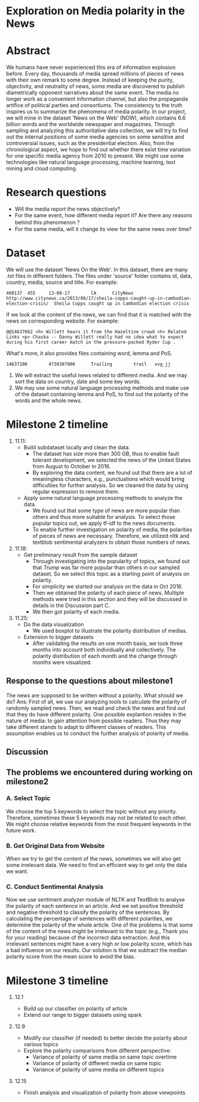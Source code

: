 # Exploration on Media polarity in the News

# Abstract
We humans have never experienced this era of information explosion before. Every day, thousands of media spread millions of pieces of news with their own remark to some degree. Instead of keeping the purity, objectivity, and neutrality of news, some media are discovered to publish diametrically opponent narratives about the same event. The media no longer work as a convenient information channel, but also the propaganda artifice of political parties and consortiums. The consistency to the truth inspires us to summarize the phenomena of media polarity. In our project, we will mine in the dataset 'News on the Web' (NOW), which contains 6.6 billion words and the worldwide newspaper and magazines. Through sampling and analyzing this authoritative data collection, we will try to find out the internal positions of some media agencies on some sensitive and controversial issues, such as the presidential election. Also, from the chronological aspect, we hope to find out whether there exist time variation for one specific media agency from 2010 to present. We might use some technologies like natural language processing, machine learning, text mining and cloud computing.

# Research questions 
* Will the media report the news objectively?
* For the same event, how different media report it? Are there any reasons behind this phenomenon？
* For the same media, will it change its view for the same news over time? 

# Dataset
We will use the dataset 'News On the Web'. In this dataset, there are many .txt files in different folders. The files under 'source' folder contains id, data, country, media, source and title. For example:
```
460137  455     13-08-17        CA      CityNews        http://www.citynews.ca/2013/08/17/sheila-copps-caught-up-in-cambodian-election-crisis/  Sheila Copps caught up in Cambodian election crisis
```
If we look at the content of the news, we can find that it is matched with the news on corresponding website. For example:
```
@@14637662 <h> Willett hears it from the Hazeltine crowd <h> Related Links <p> Chaska -- Danny Willett really had no idea what to expect during his first career match in the pressure-packed Ryder Cup .
```
What's more, it also provides files containing word, lemma and PoS.
```
14637200        4738387006      Trailing        trail   vvg_jj
```

1. We will extract the useful news related to different media. And we may sort the data on country, date and some key words.
1. We may use some natural language processing methods and make use of the dataset containing lemma and PoS, to find out the polarity of the words and the whole news.


# Milestone 2 timeline
1. 11.11:    
   * Build subdataset locally and clean the data.
     * The dataset has size more than 300 GB, thus to enable fault tolerant development, we selected the news of the United States from August to October in 2016.
     * By exploring the data content, we found out that there are a lot of meaningless characters, e.g., punctuations which would bring difficulties for further analysis. So we cleaned the data by using regular expression to remove them.
   * Apply some natural language processing methods to analyze the data.
     * We found out that some type of news are more popular than others and thus more suitable for analysis. To select those popular topics out, we apply tf-idf to the news documents.
     * To enable further investigation on polarity of media, the polarities of pieces of news are necessary. Therefore, we utilized nltk and textblob sentimental analyzers to obtain those numbers of news. 
1. 11.18: 
   * Get preliminary result from the sample dataset
     * Through investigating into the popularity of topics, we found out that *Trump* was far more popular than others in           our sampled dataset. So we select this topic as a starting point of analysis on polarity.
     * For simplicity we started our analysis on the data in Oct 2016.
     * Then we obtained the polarity of each piece of news.  Multiple methods were tried in this section and they will be discussed in details in the Discussion part C.
     * We then got polarity of each media.
1. 11.25:
   * Do the data visualization
     * We used boxplot to illustrate the polarity distribution of medias.
   * Extension to bigger datasets
     * After validating the results on one month basis, we took three months into account both individually and collectively. The polarity distribution of each month and the change through months were visualized.

## Response to the questions about milestone1
The news are supposed to be written without a polarity. What should we do?
Ans: First of all, we use our analyzing tools to calculate the polarity of randomly sampled news. Then, we read and check the news and find out that they do have different polarity. One possible explantion resides in the nature of media: to gain attention from possible readers. Thus they may take different stands to adapt to different classes of readers. This assumption enables us to conduct the further analysis of polarity of media.
## Discussion
## The problems we encountered during working on milestone2
### A. Select Topic
We choose the top 5 keywords to select the topic without any priority. Therefore, sometimes these 5 keywords may not be related to each other. We might choose relative keywords from the most frequent keywords in the future work.
### B. Get Original Data from Website
When we try to get the content of the news, sometimes we will also get some irrelevant data. We need to find an efficient way to get only the data we want.
### C. Conduct Sentimental Analysis
Now we use sentiment analyzer module of NLTK and TextBlob to analyse the polarity of each sentence in an article. And we set positive threshold and negative threshold to classify the polarity of the sentences. By calculating the percentage of sentences with different polarities, we determine the polarity of the whole article. 
One of the problems is that some of the content of the news might be irrelevant to the topic (e.g., Thank you for your reading) because of the incorrect data extraction. And this irrelevant sentences might have a very high or low polarity score, which has a bad influence on our results. Our solution is that we subtract the median polarity score from the mean score to avoid the bias.

# Milestone 3 timeline
1. 12.1
    * Build up our classifier on polarity of article
    * Extend our range to bigger datasets using spark

2. 12.9
    * Modify our classifier (if needed) to better decide the polarity about various topics
    * Explore the polarity comparisons from different perspective:
      * Variance of polarity of same media on same topic overtime 
      * Variance of polarity of different media on same topic
      * Variance of polarity of same media on different topics
3. 12.15 
    * Finish analysis and visualization of polarity from above viewpoints

